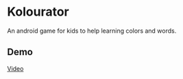 # Kolourator

An android game for kids to help learning colors and words.

## Demo

[Video](https://lonski.pl/photo/video/6EBD9475E5956E578406E2C06A33CB956C50EF31)

